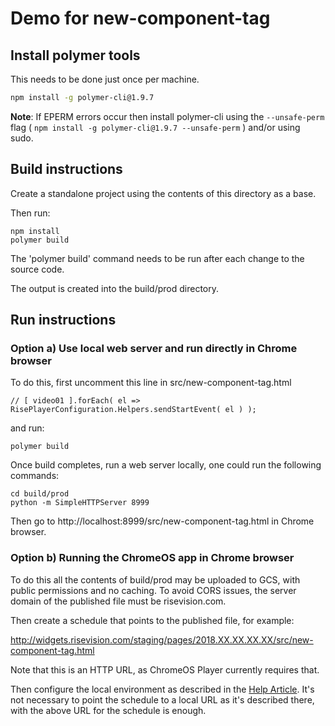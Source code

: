 # Demo for new-component-tag

## Install polymer tools

This needs to be done just once per machine.

```bash
npm install -g polymer-cli@1.9.7
```

**Note**: If EPERM errors occur then install polymer-cli using the
`--unsafe-perm` flag ( `npm install -g polymer-cli@1.9.7 --unsafe-perm` )
and/or using sudo.

## Build instructions

Create a standalone project using the contents of this directory as a base.

Then run:

```
npm install
polymer build
```

The 'polymer build' command needs to be run after each change to the source
code.

The output is created into the build/prod directory.

## Run instructions

### Option a) Use local web server and run directly in Chrome browser

To do this, first uncomment this line in src/new-component-tag.html

`// [ video01 ].forEach( el => RisePlayerConfiguration.Helpers.sendStartEvent( el ) );`

and run:

`polymer build`

Once build completes, run a web server locally, one could run the following commands:

```
cd build/prod
python -m SimpleHTTPServer 8999
```

Then go to http://localhost:8999/src/new-component-tag.html in Chrome browser.


### Option b) Running the ChromeOS app in Chrome browser

To do this all the contents of build/prod may be uploaded to GCS,
with public permissions and no caching. To avoid CORS issues, the server
domain of the published file must be risevision.com.

Then create a schedule that points to the published file, for example:

  http://widgets.risevision.com/staging/pages/2018.XX.XX.XX.XX/src/new-component-tag.html

Note that this is an HTTP URL, as ChromeOS Player currently requires that.

Then configure the local environment as described in the
[Help Article](https://help.risevision.com/hc/en-us/articles/360020390692-HTML-Templates-Local-Development-Setup-and-Installation-Process). It's not necessary to point the schedule to a local URL as it's described there, with the above URL for the schedule is enough.

